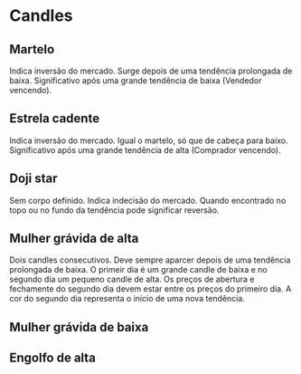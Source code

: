 # Candles

## Martelo
Indica inversão do mercado.
Surge depois de uma tendência prolongada de baixa.
Significativo após uma grande tendência de baixa (Vendedor vencendo).

## Estrela cadente
Indica inversão do mercado.
Igual o martelo, só que de cabeça para baixo.
Significativo após uma grande tendência de alta (Comprador vencendo).

## Doji star
Sem corpo definido.
Indica indecisão do mercado.
Quando encontrado no topo ou no fundo da tendência pode significar reversão.

## Mulher grávida de alta
Dois candles consecutivos.
Deve sempre aparcer depois de uma tendência prolongada de baixa.
O primeir dia é um grande candle de baixa e no segundo dia um pequeno candle de alta.
Os preços de abertura e fechamente do segundo dia devem estar entre os preços do primeiro dia.
A cor do segundo dia representa o início de uma nova tendência.

## Mulher grávida de baixa

## Engolfo de alta

